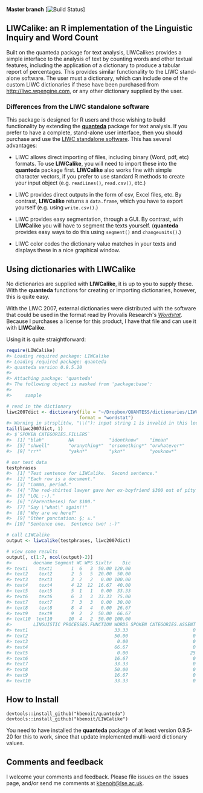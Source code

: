**Master branch** \[![Build Status](https://travis-ci.org/kbenoit/LIWCalike.svg?branch=master)\]

LIWCalike: an R implementation of the Linguistic Inquiry and Word Count
-----------------------------------------------------------------------

Built on the quanteda package for text analysis, LIWCalikes provides a simple interface to the analysis of text by counting words and other textual features, including the application of a dictionary to produce a tabular report of percentages. This provides similar functionality to the LIWC stand-alone software. The user must a dictionary, which can include one of the custom LIWC dictionaries if these have been purchased from <http://liwc.wpengine.com>, or any other dictionary supplied by the user.

### Differences from the LIWC standalone software

This package is designed for R users and those wishing to build functionality by extending the [**quanteda**](https://github.com/kbenoit/quanteda) package for text analysis. If you prefer to have a complete, stand-alone user interface, then you should purchase and use the [LIWC standalone software](http://liwc.wpengine.com). This has several advantages:

-   LIWC allows direct importing of files, including binary (Word, pdf, etc) formats. To use **LIWCalike**, you will need to import these into the **quanteda** package first.
    **LIWCalike** also works fine with simple character vectors, if you prefer to use standard R methods to create your input object (e.g. `readLines()`, `read.csv()`, etc.)

-   LIWC provides direct outputs in the form of csv, Excel files, etc. By contrast, **LIWCalike** returns a `data.frame`, which you have to export yourself (e.g. using `write.csv()`.)

-   LIWC provides easy segmentation, through a GUI. By contrast, with **LIWCalike** you will have to segment the texts yourself. (**quanteda** provides easy ways to do this using `segment()` and `changeunits()`.)

-   LIWC color codes the dictionary value matches in your texts and displays these in a nice graphical window.

Using dictionaries with LIWCalike
---------------------------------

No dictionaries are supplied with **LIWCalike**, it is up to you to supply these. With the **quanteda** functions for creating or importing dictionaries, however, this is quite easy.

With the LIWC 2007, external dictionaries were distributed with the software that could be used in the format read by Provalis Research's [*Wordstat*](http://provalisresearch.com/products/content-analysis-software/). Because I purchases a license for this product, I have that file and can use it with **LIWCalike**.

Using it is quite straightforward:

``` r
require(LIWCalike)
#> Loading required package: LIWCalike
#> Loading required package: quanteda
#> quanteda version 0.9.5.20
#> 
#> Attaching package: 'quanteda'
#> The following object is masked from 'package:base':
#> 
#>     sample

# read in the dictionary
liwc2007dict <- dictionary(file = "~/Dropbox/QUANTESS/dictionaries/LIWC/LIWC2007.cat", 
                           format = "wordstat")
#> Warning in strsplit(w, "\\("): input string 1 is invalid in this locale
tail(liwc2007dict, 1)
#> $`SPOKEN CATEGORIES.FILLERS`
#>  [1] "blah"         NA             "idontknow"    "imean"       
#>  [5] "ohwell"       "oranything*"  "orsomething*" "orwhatever*" 
#>  [9] "rr*"          "yakn*"        "ykn*"         "youknow*"

# our test data
testphrases
#>  [1] "Test sentence for LIWCalike.  Second sentence."                   
#>  [2] "Each row is a document."                                          
#>  [3] "Comma, period."                                                   
#>  [4] "The red-shirted lawyer gave her ex-boyfriend $300 out of pity :(."
#>  [5] "LOL :-)."                                                         
#>  [6] "(Parentheses) for $100."                                          
#>  [7] "Say \"what\" again!!"                                             
#>  [8] "Why are we here?"                                                 
#>  [9] "Other punctation: §; ±."                                          
#> [10] "Sentence one.  Sentence two! :-)"

# call LIWCalike
output <- liwcalike(testphrases, liwc2007dict)

# view some results
output[, c(1:7, ncol(output)-2)]
#>        docname Segment WC WPS Sixltr    Dic
#> text1    text1       1  6   3  50.00 120.00
#> text2    text2       2  5   5  20.00  50.00
#> text3    text3       3  2   2   0.00 100.00
#> text4    text4       4 12  12  16.67  40.00
#> text5    text5       5  1   1   0.00  33.33
#> text6    text6       6  3   3  33.33  75.00
#> text7    text7       7  3   3   0.00  30.00
#> text8    text8       8  4   4   0.00  26.67
#> text9    text9       9  2   2  50.00  66.67
#> text10  text10      10  4   2  50.00 100.00
#>        LINGUISTIC PROCESSES.FUNCTION WORDS SPOKEN CATEGORIES.ASSENT
#> text1                                33.33                        0
#> text2                                50.00                        0
#> text3                                 0.00                        0
#> text4                                66.67                        0
#> text5                                 0.00                       25
#> text6                                16.67                        0
#> text7                                33.33                        0
#> text8                                50.00                        0
#> text9                                16.67                        0
#> text10                               33.33                        0
```

How to Install
--------------

    devtools::install_github("kbenoit/quanteda")
    devtools::install_github("kbenoit/LIWCalike")

You need to have installed the **quanteda** package of at least version 0.9.5-20 for this to work, since that update implemented multi-word dictionary values.

Comments and feedback
---------------------

I welcome your comments and feedback. Please file issues on the issues page, and/or send me comments at <kbenoit@lse.ac.uk>.

